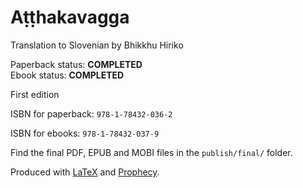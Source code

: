 
Aṭṭhakavagga
============

Translation to Slovenian by Bhikkhu Hiriko

Paperback status: **COMPLETED**  
Ebook status: **COMPLETED**

First edition

ISBN for paperback: `978-1-78432-036-2`

ISBN for ebooks: `978-1-78432-037-9`

Find the final PDF, EPUB and MOBI files in the `publish/final/` folder.

Produced with [LaTeX](http://latex-project.org/) and [Prophecy](https://github.com/profound-labs/prophecy).


